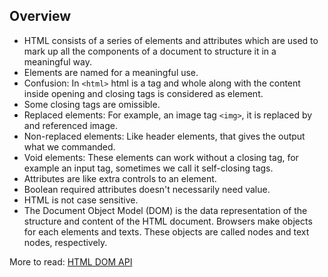 ## Overview

- HTML consists of a series of elements and attributes which are used to mark up all the components of a document to structure it in a meaningful way.
- Elements are named for a meaningful use.
- Confusion: In `<html>` html is a tag and whole along with the content inside opening and closing tags is considered as element.
- Some closing tags are omissible.
- Replaced elements: For example, an image tag `<img>`, it is replaced by and referenced image.
- Non-replaced elements: Like header elements, that gives the output what we commanded.
- Void elements: These elements can work without a closing tag, for example an input tag, sometimes we call it self-closing tags.
- Attributes are like extra controls to an element.
- Boolean required attributes doesn't necessarily need value.
- HTML is not case sensitive.
- The Document Object Model (DOM) is the data representation of the structure and content of the HTML document. Browsers make objects for each elements and texts. These objects are called nodes and text nodes, respectively.

More to read: [HTML DOM API](https://developer.mozilla.org/en-US/docs/Web/API/HTML_DOM_API)
